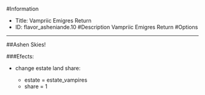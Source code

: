 #Information
 - Title: Vampriic Emigres Return
 - ID: flavor_asheniande.10
#Description
Vampriic Emigres Return
#Options

___
##Ashen Skies!

###Efects:<ul><li>change estate land share:</li><ul><li>estate = estate_vampires</li><li>share = 1</li></ul></ul>
